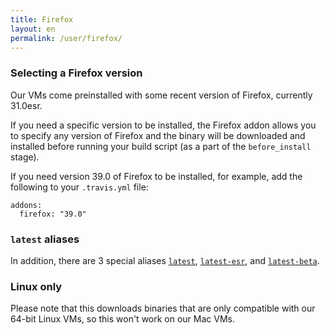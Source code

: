 ```yaml
---
title: Firefox
layout: en
permalink: /user/firefox/
---
```


### Selecting a Firefox version

Our VMs come preinstalled with some recent version of Firefox, currently 31.0esr.

If you need a specific version to be installed, the Firefox addon
allows you to specify any version of Firefox and the binary will be downloaded
and installed before running your build script (as a part of the
`before_install` stage).

If you need version 39.0 of Firefox to be installed, for example,
add the following to your `.travis.yml` file:

    addons:
      firefox: "39.0"

### `latest` aliases

In addition, there are 3 special aliases
[`latest`](http://releases.mozilla.org/pub/firefox/releases/latest/linux-x86_64/en-US/),
[`latest-esr`](http://releases.mozilla.org/pub/firefox/releases/latest-esr/linux-x86_64/en-US/), and
[`latest-beta`](https://download.mozilla.org/?product=firefox-beta-latest&os=linux64&lang=en-US).

### Linux only

Please note that this downloads binaries that are only compatible with our
64-bit Linux VMs, so this won't work on our Mac VMs.
